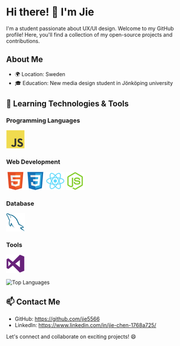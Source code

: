 # Hi there! 👋 I'm Jie

I'm a student passionate about UX/UI design. Welcome to my GitHub profile! Here, you'll find a collection of my open-source projects and contributions. 

## About Me

- 🌍 Location: Sweden
- 🎓 Education: New media design student in Jönköping university

## 🔧 Learning Technologies & Tools

### Programming Languages
<p align="left">
  <img src="https://raw.githubusercontent.com/devicons/devicon/master/icons/javascript/javascript-original.svg" alt="JavaScript" width="50" height="50">
</p>

### Web Development
<p align="left">
  <img src="https://raw.githubusercontent.com/devicons/devicon/master/icons/html5/html5-original.svg" alt="HTML" width="50" height="50">
  <img src="https://raw.githubusercontent.com/devicons/devicon/master/icons/css3/css3-original.svg" alt="CSS" width="50" height="50">
  <img src="https://raw.githubusercontent.com/devicons/devicon/master/icons/react/react-original.svg" alt="React" width="50" height="50">
  <img src="https://raw.githubusercontent.com/devicons/devicon/master/icons/nodejs/nodejs-original.svg" alt="Node.js" width="50" height="50">
</p>

### Database
<p align="left">
  <img src="https://raw.githubusercontent.com/devicons/devicon/master/icons/mysql/mysql-original.svg" alt="MySQL" width="50" height="50">
</p>

### Tools
<p align="left">
  <img src="https://raw.githubusercontent.com/devicons/devicon/master/icons/visualstudio/visualstudio-plain.svg" alt="Visual Studio Code" width="50" height="50">
</p>

![Top Languages](https://github-readme-stats.vercel.app/api/top-langs/?username=jie5566&layout=compact)



## 📫 Contact Me

- GitHub: https://github.com/jie5566
- LinkedIn: https://www.linkedin.com/in/jie-chen-1768a725/

Let's connect and collaborate on exciting projects! 😄



